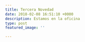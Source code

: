 ```yaml
---
title: Tercera Novedad
date: 2018-02-08 16:51:10 +0000
description: Estamos en la oficina
type: post
featured_image: ''

---
```

    